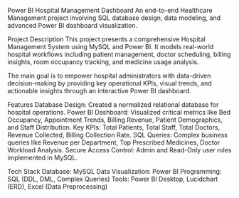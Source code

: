 Power BI Hospital Management Dashboard
An end-to-end Healthcare Management project involving SQL database design, data modeling, and advanced Power BI dashboard visualization.

Project Description
This project presents a comprehensive Hospital Management System using MySQL and Power BI.
It models real-world hospital workflows including patient management, doctor scheduling, billing insights, room occupancy tracking, and medicine usage analysis.

The main goal is to empower hospital administrators with data-driven decision-making by providing key operational KPIs, visual trends, and actionable insights through an interactive Power BI dashboard.

Features
Database Design: Created a normalized relational database for hospital operations. Power BI Dashboard: Visualized critical metrics like Bed Occupancy, Appointment Trends, Billing Revenue, Patient Demographics, and Staff Distribution. Key KPIs: Total Patients, Total Staff, Total Doctors, Revenue Collected, Billing Collection Rate. SQL Queries: Complex business queries like Revenue per Department, Top Prescribed Medicines, Doctor Workload Analysis. Secure Access Control: Admin and Read-Only user roles implemented in MySQL.

Tech Stack
Database: MySQL
Data Visualization: Power BI
Programming: SQL (DDL, DML, Complex Queries)
Tools: Power BI Desktop, Lucidchart (ERD), Excel (Data Preprocessing)
